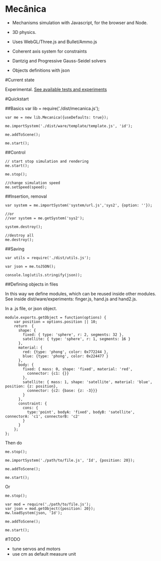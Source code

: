 Mecânica
========

- Mechanisms simulation with Javascript, for the browser and Node.

- 3D physics.

- Uses WebGL/Three.js and Bullet/Ammo.js

- Coherent axis system for constraints

- Dantzig and Progressive Gauss-Seidel solvers

- Objects definitions with json

#Current state

Experimental. [See available tests and experiments](https://nrox.github.io/mecanica/)

#Quickstart

##Basics
    var lib = require('./dist/mecanica.js');

    var me = new lib.Mecanica({useDefaults: true});

    me.importSystem('./dist/ware/template/template.js', 'id');

    me.addToScene();

    me.start();

##Control

    // start stop simulation and rendering
    me.start();

    me.stop();

    //change simulation speed
    me.setSpeed(speed);

##Insertion, removal

    var system = me.importSystem('system/url.js','sys2', {option: ''});

    //or
    //var system = me.getSystem('sys2');

    system.destroy();

    //destroy all
    me.destroy();

##Saving

    var utils = require('./dist/utils.js');

    var json = me.toJSON();

    console.log(utils.stringify(json));

##Defining objects in files

In this way we define modules, which can be reused inside other modules. See inside dist/ware/experiments: finger.js, hand.js and hand2.js.

In a .js file, or json object.


    module.exports.getObject = function(options) {
        var position = options.position || 10;
        return  {
          shape: {
            fixed: { type: 'sphere', r: 2, segments: 32 },
            satellite: { type: 'sphere', r: 1, segments: 16 }
          },
          material: {
            red: {type: 'phong', color: 0x772244 },
            blue: {type: 'phong', color: 0x224477 }
          },
          body: {
            fixed: { mass: 0, shape: 'fixed', material: 'red',
              connector: {c1: {}}
            },
            satellite: { mass: 1, shape: 'satellite', material: 'blue', position: {z: position},
              connector: {c2: {base: {z: -3}}}
            }
          },
          constraint: {
            cons: {
              type:'point', bodyA: 'fixed', bodyB: 'satellite', connectorA: 'c1', connectorB: 'c2'
            }
          }
        };
    };

Then do

    me.stop();

    me.importSystem('./path/to/file.js', 'Id', {position: 20});

    me.addToScene();

    me.start();

Or

    me.stop();

    var mod = require('./path/to/file.js');
    var json = mod.getObject({position: 20});
    mw.loadSystem(json, 'Id');

    me.addToScene();

    me.start();

#TODO

- tune servos and motors
- use cm as default measure unit